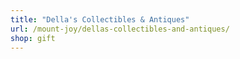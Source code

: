 ```yaml
---
title: "Della's Collectibles & Antiques"
url: /mount-joy/dellas-collectibles-and-antiques/
shop: gift
---
```

